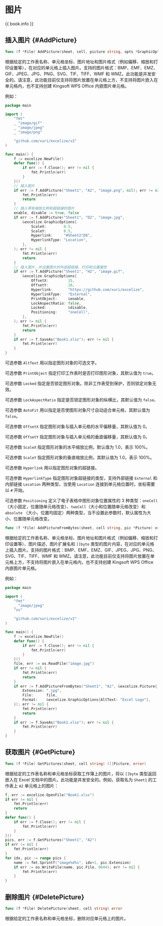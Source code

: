 # 图片

{{ book.info }}

## 插入图片 {#AddPicture}

```go
func (f *File) AddPicture(sheet, cell, picture string, opts *GraphicOptions) error
```

根据给定的工作表名称、单元格坐标、图片地址和图片格式（例如偏移、缩放和打印设置等），在对应的单元格上插入图片。支持的图片格式：BMP、EMF、EMZ、GIF、JPEG、JPG、PNG、SVG、TIF、TIFF、WMF 和 WMZ。此功能是并发安全的。请注意，此功能目前仅支持将图片放置在单元格上方，不支持将图片嵌入在单元格内，也不支持创建 Kingsoft WPS Office 内嵌图片单元格。

例如：

```go
package main

import (
    "fmt"
    _ "image/gif"
    _ "image/jpeg"
    _ "image/png"

    "github.com/xuri/excelize/v2"
)

func main() {
    f := excelize.NewFile()
    defer func() {
        if err := f.Close(); err != nil {
            fmt.Println(err)
        }
    }()
    // 插入图片
    if err := f.AddPicture("Sheet1", "A2", "image.png", nil); err != nil {
        fmt.Println(err)
        return
    }
    // 插入带有缩放比例和超链接的图片
    enable, disable := true, false
    if err := f.AddPicture("Sheet1", "D2", "image.jpg",
        &excelize.GraphicOptions{
            ScaleX:        0.5,
            ScaleY:        0.5,
            Hyperlink:     "#Sheet2!D8",
            HyperlinkType: "Location",
        },
    ); err != nil {
        fmt.Println(err)
        return
    }
    // 插入图片，并设置图片的外部超链接、打印和位置属性
    if err := f.AddPicture("Sheet1", "H2", "image.gif",
        &excelize.GraphicOptions{
            OffsetX:         15,
            OffsetY:         10,
            Hyperlink:       "https://github.com/xuri/excelize",
            HyperlinkType:   "External",
            PrintObject:     &enable,
            LockAspectRatio: false,
            Locked:          &disable,
            Positioning:     "oneCell",
        },
    ); err != nil {
        fmt.Println(err)
        return
    }
    if err := f.SaveAs("Book1.xlsx"); err != nil {
        fmt.Println(err)
    }
}
```

可选参数 `AltText` 用以指定图形对象的可选文字。

可选参数 `PrintObject` 指定打印工作表时是否打印图形对象，其默认值为 `true`。

可选参数 `Locked` 指定是否锁定图形对象。除非工作表受到保护，否则锁定对象无效。

可选参数 `LockAspectRatio` 指定是否锁定图形对象的纵横比，其默认值为 `false。`

可选参数 `AutoFit` 用以指定是否使图形对象尺寸自动适合单元格，其默认值为 `false`。

可选参数 `OffsetX` 指定图形对象与插入单元格的水平偏移量，其默认值为 0。

可选参数 `OffsetY` 指定图形对象与插入单元格的垂直偏移量，其默认值为 0。

可选参数 `ScaleX` 指定图形对象的水平缩放比例，默认值为 1.0，表示 100%。

可选参数 `ScaleY` 指定图形对象的垂直缩放比例，其默认值为 1.0，表示 100%。

可选参数 `Hyperlink` 用以指定图形对象的超链接。

可选参数 `HyperlinkType` 指定图形对象超链接的类型，支持外部链接 `External` 和内部链接 `Location` 两种类型，当使用 `Location` 连接到单元格位置时，坐标需要以 `#` 开始。

可选参数 `Positioning` 定义了电子表格中图形对象位置属性的 3 种类型：`oneCell`（大小固定，位置随单元格改变）、`twoCell`（大小和位置随单元格改变）和 `absolute` （大小、位置均固定）两种类型，当不设置此参数时，默认属性为大小、位置随单元格改变。

```go
func (f *File) AddPictureFromBytes(sheet, cell string, pic *Picture) error
```

根据给定的工作表名称、单元格坐标、图片地址和图片格式（例如偏移、缩放和打印设置等）、图片描述、图片扩展名和 `[]byte` 类型的图片内容，在对应的单元格上插入图片。支持的图片格式：BMP、EMF、EMZ、GIF、JPEG、JPG、PNG、SVG、TIF、TIFF、WMF 和 WMZ。请注意，此功能目前仅支持将图片放置在单元格上方，不支持将图片嵌入在单元格内，也不支持创建 Kingsoft WPS Office 内嵌图片单元格。

例如：

```go
package main

import (
    "fmt"
    _ "image/jpeg"
    "os"

    "github.com/xuri/excelize/v2"
)

func main() {
    f := excelize.NewFile()
    defer func() {
        if err := f.Close(); err != nil {
            fmt.Println(err)
        }
    }()
    file, err := os.ReadFile("image.jpg")
    if err != nil {
        fmt.Println(err)
        return
    }
    if err := f.AddPictureFromBytes("Sheet1", "A2", &excelize.Picture{
        Extension: ".jpg",
        File:      file,
        Format:    &excelize.GraphicOptions{AltText: "Excel Logo"},
    }); err != nil {
        fmt.Println(err)
        return
    }
    if err := f.SaveAs("Book1.xlsx"); err != nil {
        fmt.Println(err)
    }
}
```

## 获取图片 {#GetPicture}

```go
func (f *File) GetPictures(sheet, cell string) ([]Picture, error)
```

根据给定的工作表名称和单元格坐标获取工作簿上的图片，将以 `[]byte` 类型返回嵌入在 Excel 文档中的图片。此功能是并发安全的。例如，获取名为 `Sheet1` 的工作表上 `A2` 单元格上的图片：

```go
f, err := excelize.OpenFile("Book1.xlsx")
if err != nil {
    fmt.Println(err)
    return
}
defer func() {
    if err := f.Close(); err != nil {
        fmt.Println(err)
    }
}()
pics, err := f.GetPictures("Sheet1", "A2")
if err != nil {
    fmt.Println(err)
}
for idx, pic := range pics {
    name := fmt.Sprintf("image%d%s", idx+1, pic.Extension)
    if err := os.WriteFile(name, pic.File, 0644); err != nil {
        fmt.Println(err)
    }
}
```

## 删除图片 {#DeletePicture}

```go
func (f *File) DeletePicture(sheet, cell string) error
```

根据给定的工作表名称和单元格坐标，删除对应单元格上的图片。
